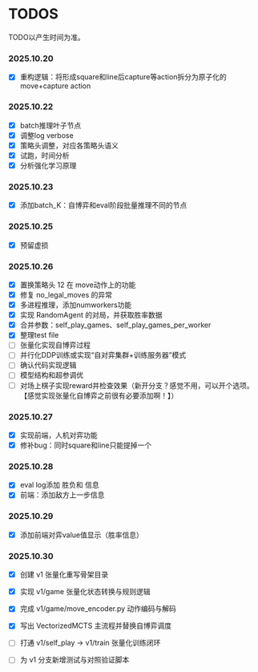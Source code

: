 # TODOS

TODO以产生时间为准。

### 2025.10.20

- [x] 重构逻辑：将形成square和line后capture等action拆分为原子化的move+capture action

### 2025.10.22

- [x] batch推理叶子节点
- [x] 调整log verbose
- [x] 策略头调整，对应各策略头语义
- [x] 试跑，时间分析
- [x] 分析强化学习原理

### 2025.10.23

- [x] 添加batch_K：自博弈和eval阶段批量推理不同的节点 

### 2025.10.25

- [x] 预留虚损

### 2025.10.26
- [x] 置换策略头 12 在 move动作上的功能 
- [x] 修复 no_legal_moves 的异常
- [x] 多进程推理，添加numworkers功能
- [x] 实现 RandomAgent 的对局，并获取胜率数据
- [x] 合并参数：self_play_games、self_play_games_per_worker
- [x] 整理test file
- [ ] 张量化实现自博弈过程
- [ ] 并行化DDP训练或实现“自对弈集群+训练服务器”模式
- [ ] 确认代码实现逻辑
- [ ] 模型结构和超参调优
- [ ] 对场上棋子实现reward并检查效果（新开分支？感觉不用，可以开个选项。【感觉实现张量化自博弈之前很有必要添加啊！】）

### 2025.10.27

- [x] 实现前端，人机对弈功能
- [x] 修补bug：同时square和line只能提掉一个

### 2025.10.28

- [x] eval log添加 胜负和 信息
- [x] 前端：添加敌方上一步信息

### 2025.10.29

- [x] 添加前端对弈value值显示（胜率信息）

### 2025.10.30

- [x] 创建 v1 张量化重写骨架目录
- [x] 实现 v1/game 张量化状态转换与规则逻辑
- [x] 完成 v1/game/move_encoder.py 动作编码与解码
- [x] 写出 VectorizedMCTS 主流程并替换自博弈调度
- [ ] 打通 v1/self_play -> v1/train 张量化训练闭环
- [ ] 为 v1 分支新增测试与对照验证脚本

